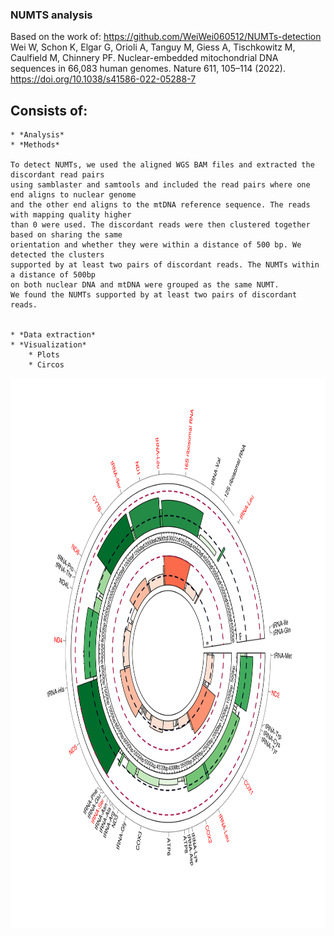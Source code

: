 ### NUMTS analysis

Based on the work of: https://github.com/WeiWei060512/NUMTs-detection
Wei W, Schon K, Elgar G, Orioli A, Tanguy M, Giess A, Tischkowitz M, Caulfield M, Chinnery PF. Nuclear-embedded mitochondrial DNA sequences in 66,083 human genomes. Nature 611, 105–114 (2022). https://doi.org/10.1038/s41586-022-05288-7

## Consists of: 
	* *Analysis*  
	* *Methods*  
	  
	To detect NUMTs, we used the aligned WGS BAM files and extracted the discordant read pairs  
	using samblaster and samtools and included the read pairs where one end aligns to nuclear genome  
	and the other end aligns to the mtDNA reference sequence. The reads with mapping quality higher  
	than 0 were used. The discordant reads were then clustered together based on sharing the same  
	orientation and whether they were within a distance of 500 bp. We detected the clusters  
	supported by at least two pairs of discordant reads. The NUMTs within a distance of 500bp  
	on both nuclear DNA and mtDNA were grouped as the same NUMT.  
	We found the NUMTs supported by at least two pairs of discordant reads. 
	

	* *Data extraction*  
	* *Visualization*  
		* Plots  
		* Circos  

<img alt="alt_text" width="880px" height="880px" src="Plots/knonwn_numts_circos_vs_RILs.svg"/>
